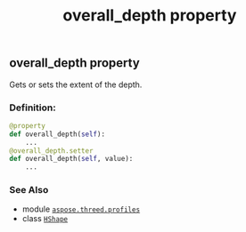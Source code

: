 ﻿---
title: overall_depth property
second_title: Aspose.3D for Python via .NET API References
description: 
type: docs
weight: 160
url: /aspose.threed.profiles/hshape/overall_depth/
is_root: false
---

## overall_depth property


Gets or sets the extent of the depth.
### Definition:
```python
@property
def overall_depth(self):
    ...
@overall_depth.setter
def overall_depth(self, value):
    ...
```

### See Also
* module [`aspose.threed.profiles`](../../)
* class [`HShape`](/3d/python-net/aspose.threed.profiles/hshape)
